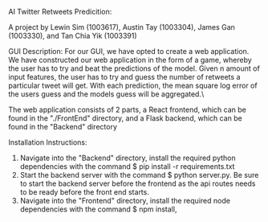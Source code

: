 AI Twitter Retweets Predicition:

A project by Lewin Sim (1003617), Austin Tay (1003304), James Gan (1003330), and Tan Chia Yik (1003391)

GUI Description:
For our GUI, we have opted to create a web application. We have constructed our web application in the form of a game, whereby the user has to try and 
beat the predictions of the model. Given n amount of input features, the user has to try and guess the number of retweets a particular tweet will get. 
With each prediction, the mean square log error of the users guess and the models guess will be aggregated.\

The web application consists of 2 parts, a React frontend, which can be found in the "./FrontEnd" directory, and a Flask backend, which can be found in 
the "Backend" directory

Installation Instructions:
1. Navigate into the "Backend" directory, install the required python dependencies with the command $ pip install -r requirements.txt
2. Start the backend server with the command $ python server.py. Be sure to start the backend server before the frontend as the api routes needs to be ready 
before the front end starts. 
2. Navigate into the "Frontend" directory, install the required node dependencies with the command $ npm install, 